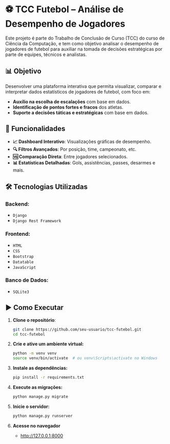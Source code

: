 # ⚽ TCC Futebol – Análise de Desempenho de Jogadores

Este projeto é parte do Trabalho de Conclusão de Curso (TCC) do curso de Ciência da Computação, e tem como objetivo analisar o desempenho de jogadores de futebol para auxiliar na tomada de decisões estratégicas por parte de equipes, técnicos e analistas.

## 📊 Objetivo

Desenvolver uma plataforma interativa que permita visualizar, comparar e interpretar dados estatísticos de jogadores de futebol, com foco em:

- **Auxílio na escolha de escalações** com base em dados.
- **Identificação de pontos fortes e fracos** dos atletas.
- **Suporte a decisões táticas e estratégicas** com base em dados.

## 🚀 Funcionalidades

- **📈 Dashboard Interativo**: Visualizações gráficas de desempenho.
- **🔍 Filtros Avançados**: Por posição, time, campeonato, etc.
- **🆚 Comparação Direta**: Entre jogadores selecionados.
- **📊 Estatísticas Detalhadas**: Gols, assistências, passes, desarmes e mais.

## 🛠️ Tecnologias Utilizadas

### Backend:
- `Django`
- `Django Rest Framework`

### Frontend:
- `HTML`
- `CSS`
- `Bootstrap`
- `Datatable`
- `JavaScript`

### Banco de Dados:
- `SQLite3`

## ▶️ Como Executar

1. **Clone o repositório**:
   ```bash
   git clone https://github.com/seu-usuario/tcc-futebol.git
   cd tcc-futebol
   ```

2. **Crie e ative um ambiente virtual:**
    ```bash
    python -m venv venv
    source venv/bin/activate  # ou venv\Scripts\activate no Windows
    ```

3. **Instale as dependências:**
    ```bash
    pip install -r requirements.txt
    ```

4. **Execute as migrações:**
    ```bash
    python manage.py migrate
    ```

5. **Inicie o servidor:**
    ```bash
    python manage.py runserver   
    ```

6. **Acesse no navegador**
    - http://127.0.0.1:8000
    